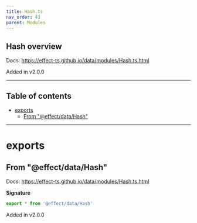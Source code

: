```yaml
---
title: Hash.ts
nav_order: 43
parent: Modules
---
```


## Hash overview

Docs: https://effect-ts.github.io/data/modules/Hash.ts.html

Added in v2.0.0

---

<h2 class="text-delta">Table of contents</h2>

- [exports](#exports)
  - [From "@effect/data/Hash"](#from-effectdatahash)

---

# exports

## From "@effect/data/Hash"

Docs: https://effect-ts.github.io/data/modules/Hash.ts.html

**Signature**

```ts
export * from '@effect/data/Hash'
```

Added in v2.0.0

